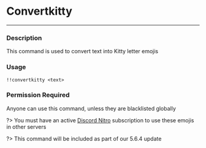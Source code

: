 # Convertkitty
---
### Description
This command is used to convert text into Kitty letter emojis
### Usage
```
!!convertkitty <text>
```
### Permission Required
Anyone can use this command, unless they are blacklisted globally

<!-- ### Example image
![convert example](../images/convertwumpus.PNG) -->

?> You must have an active [Discord Nitro](https://discord.com/nitro) subscription to use these emojis in other servers

?> This command will be included as part of our 5.6.4 update
